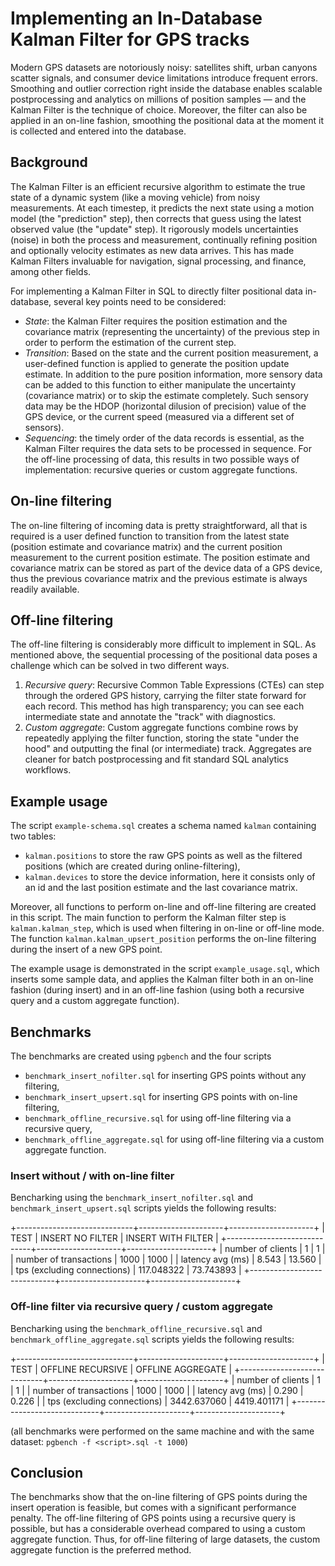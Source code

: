 # Implementing an In-Database Kalman Filter for GPS tracks

Modern GPS datasets are notoriously noisy: satellites shift, urban canyons scatter signals, and consumer device limitations introduce frequent errors. Smoothing and outlier correction right inside the database enables scalable postprocessing and analytics on millions of position samples — and the Kalman Filter is the technique of choice. Moreover, the filter can also be applied in an on-line fashion, smoothing the positional data at the moment it is collected and entered into the database.

## Background

The Kalman Filter is an efficient recursive algorithm to estimate the true state of a dynamic system (like a moving vehicle) from noisy measurements. At each timestep, it predicts the next state using a motion model (the "prediction" step), then corrects that guess using the latest observed value (the "update" step). It rigorously models uncertainties (noise) in both the process and measurement, continually refining position and optionally velocity estimates as new data arrives. This has made Kalman Filters invaluable for navigation, signal processing, and finance, among other fields.

For implementing a Kalman Filter in SQL to directly filter positional data in-database, several key points need to be considered:

- *State*: the Kalman Filter requires the position estimation and the covariance matrix (representing the uncertainty) of the previous step in order to perform the estimation of the current step.
- *Transition*: Based on the state and the current position measurement, a user-defined function is applied to generate the position update estimate. In addition to the pure position information, more sensory data can be added to this function to either manipulate the uncertainty (covariance matrix) or to skip the estimate completely. Such sensory data may be the HDOP (horizontal dilusion of precision) value of the GPS device, or the current speed (measured via a different set of sensors).
- *Sequencing*: the timely order of the data records is essential, as the Kalman Filter requires the data sets to be processed in sequence. For the off-line processing of data, this results in two possible ways of implementation: recursive queries or custom aggregate functions.

## On-line filtering

The on-line filtering of incoming data is pretty straightforward, all that is required is a user defined function to transition from the latest state (position estimate and covariance matrix) and the current position measurement to the current position estimate. The position estimate and covariance matrix can be stored as part of the device data of a GPS device, thus the previous covariance matrix and the previous estimate is always readily available.

## Off-line filtering

The off-line filtering is considerably more difficult to implement in SQL. As mentioned above, the sequential processing of the positional data poses a challenge which can be solved in two different ways.

1. *Recursive query*:
Recursive Common Table Expressions (CTEs) can step through the ordered GPS history, carrying the filter state forward for each record. This method has high transparency; you can see each intermediate state and annotate the "track" with diagnostics.
2. *Custom aggregate*:
Custom aggregate functions combine rows by repeatedly applying the filter function, storing the state "under the hood" and outputting the final (or intermediate) track. Aggregates are cleaner for batch postprocessing and fit standard SQL analytics workflows.

## Example usage

The script `example-schema.sql` creates a schema named `kalman` containing two tables:

- `kalman.positions` to store the raw GPS points as well as the filtered positions (which are created during online-filtering),
- `kalman.devices` to store the device information, here it consists only of an id and the last position estimate and the last covariance matrix.

Moreover, all functions to perform on-line and off-line filtering are created in this script.
The main function to perform the Kalman filter step is `kalman.kalman_step`, which is used when filtering in on-line or off-line mode.
The function `kalman.kalman_upsert_position` performs the on-line filtering during the insert of a new GPS point.

The example usage is demonstrated in the script `example_usage.sql`, which inserts some sample data, and applies the Kalman filter both in an on-line fashion (during insert) and in an off-line fashion (using both a recursive query and a custom aggregate function).

## Benchmarks

The benchmarks are created using `pgbench` and the four scripts

- `benchmark_insert_nofilter.sql` for inserting GPS points without any filtering,
- `benchmark_insert_upsert.sql` for inserting GPS points with on-line filtering,
- `benchmark_offline_recursive.sql` for using off-line filtering via a recursive query,
- `benchmark_offline_aggregate.sql` for using off-line filtering via a custom aggregate function.

### Insert without / with on-line filter

Bencharking using the `benchmark_insert_nofilter.sql` and `benchmark_insert_upsert.sql` scripts yields the following results:

+-----------------------------+---------------------+---------------------+
|        TEST                 |  INSERT NO FILTER   |  INSERT WITH FILTER |
+-----------------------------+---------------------+---------------------+
| number of clients           |         1           |          1          |
| number of transactions      |        1000         |        1000         |
| latency avg (ms)            |        8.543        |       13.560        |
| tps (excluding connections) |      117.048322     |       73.743893     |
+-----------------------------+---------------------+---------------------+

### Off-line filter via recursive query / custom aggregate

Bencharking using the `benchmark_offline_recursive.sql` and `benchmark_offline_aggregate.sql` scripts yields the following results:

+-----------------------------+---------------------+---------------------+
|        TEST                 |  OFFLINE RECURSIVE  |  OFFLINE AGGREGATE  |
+-----------------------------+---------------------+---------------------+
| number of clients           |         1           |          1          |
| number of transactions      |        1000         |        1000         |
| latency avg (ms)            |        0.290        |        0.226        |
| tps (excluding connections) |     3442.637060     |     4419.401171     |
+-----------------------------+---------------------+---------------------+

(all benchmarks were performed on the same machine and with the same dataset: `pgbench -f <script>.sql -t 1000`)

## Conclusion

The benchmarks show that the on-line filtering of GPS points during the insert operation is feasible, but comes with a significant performance penalty.
The off-line filtering of GPS points using a recursive query is possible, but has a considerable overhead compared to using a custom aggregate function.
Thus, for off-line filtering of large datasets, the custom aggregate function is the preferred method.


